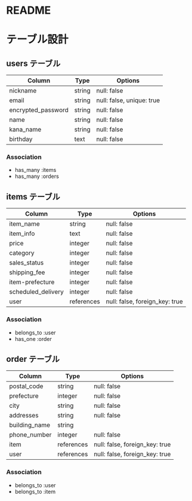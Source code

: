 # README

# テーブル設計

## users テーブル

| Column             | Type   | Options                   |
| ------------------ | ------ | ------------------------- |
| nickname           | string | null: false               |
| email              | string | null: false, unique: true |
| encrypted_password | string | null: false               |
| name               | string | null: false               |
| kana_name          | string | null: false               |
| birthday           | text   | null: false               |



### Association

- has_many :items
- has_many :orders


## items テーブル

| Column             | Type       | Options                        |
| ------------------ | ---------- | ------------------------------ |
| item_name          | string     | null: false                    |
| item_info          | text       | null: false                    |
| price              | integer    | null: false                    |
| category           | integer    | null: false                    |
| sales_status       | integer    | null: false                    |
| shipping_fee       | integer    | null: false                    |
| item-prefecture    | integer    | null: false                    |
| scheduled_delivery | integer    | null: false                    |
| user               | references | null: false, foreign_key: true |


### Association

- belongs_to :user
- has_one :order


## order テーブル

| Column        | Type       | Options                        |
| ------------- | ---------- | ------------------------------ |
| postal_code   | string     | null: false                    |
| prefecture    | integer    | null: false                    |
| city          | string     | null: false                    |
| addresses     | string     | null: false                    |
| building_name | string     |                                |
| phone_number  | integer    | null: false                    |
| item          | references | null: false, foreign_key: true |
| user          | references | null: false, foreign_key: true |


### Association

- belongs_to :user
- belongs_to :item

